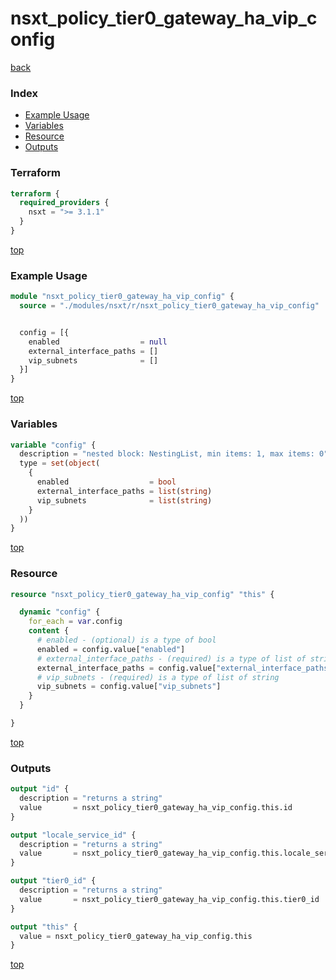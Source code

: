 # nsxt_policy_tier0_gateway_ha_vip_config

[back](../nsxt.md)

### Index

- [Example Usage](#example-usage)
- [Variables](#variables)
- [Resource](#resource)
- [Outputs](#outputs)

### Terraform

```terraform
terraform {
  required_providers {
    nsxt = ">= 3.1.1"
  }
}
```

[top](#index)

### Example Usage

```terraform
module "nsxt_policy_tier0_gateway_ha_vip_config" {
  source = "./modules/nsxt/r/nsxt_policy_tier0_gateway_ha_vip_config"


  config = [{
    enabled                  = null
    external_interface_paths = []
    vip_subnets              = []
  }]
}
```

[top](#index)

### Variables

```terraform
variable "config" {
  description = "nested block: NestingList, min items: 1, max items: 0"
  type = set(object(
    {
      enabled                  = bool
      external_interface_paths = list(string)
      vip_subnets              = list(string)
    }
  ))
}
```

[top](#index)

### Resource

```terraform
resource "nsxt_policy_tier0_gateway_ha_vip_config" "this" {

  dynamic "config" {
    for_each = var.config
    content {
      # enabled - (optional) is a type of bool
      enabled = config.value["enabled"]
      # external_interface_paths - (required) is a type of list of string
      external_interface_paths = config.value["external_interface_paths"]
      # vip_subnets - (required) is a type of list of string
      vip_subnets = config.value["vip_subnets"]
    }
  }

}
```

[top](#index)

### Outputs

```terraform
output "id" {
  description = "returns a string"
  value       = nsxt_policy_tier0_gateway_ha_vip_config.this.id
}

output "locale_service_id" {
  description = "returns a string"
  value       = nsxt_policy_tier0_gateway_ha_vip_config.this.locale_service_id
}

output "tier0_id" {
  description = "returns a string"
  value       = nsxt_policy_tier0_gateway_ha_vip_config.this.tier0_id
}

output "this" {
  value = nsxt_policy_tier0_gateway_ha_vip_config.this
}
```

[top](#index)